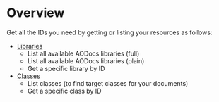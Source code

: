 # Overview

Get all the IDs you need by getting or listing your resources as follows:

*   [Libraries](/docs/aodocs-staging.altirnao.com/1/c/Guides/30-Manage%20AODocs%20documents/10-Get%20library%20and%20class%20info/10-Libraries)
    * List all available AODocs libraries (full)
    * List all available AODocs libraries (plain)
    * Get a specific library by ID
*   [Classes](/docs/aodocs-staging.altirnao.com/1/c/Guides/30-Manage%20AODocs%20documents/10-Get%20library%20and%20class%20info/20-Classes)
    * List classes (to find target classes for your documents)
    * Get a specific class by ID


